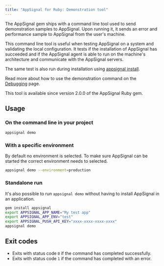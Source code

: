 ```yaml
---
title: "AppSignal for Ruby: Demonstration tool"
---
```


The AppSignal gem ships with a command line tool used to send demonstration
samples to AppSignal. Upon running it, it sends an error and performance sample
to AppSignal from the user's machine.

This command line tool is useful when testing AppSignal on a system and
validating the local configuration. It tests if the installation of
AppSignal has succeeded and if the AppSignal agent is able to run on the
machine's architecture and communicate with the AppSignal servers.

The same test is also run during installation using [appsignal
install](/ruby/command-line/install.html).

Read more about how to use the demonstration command on the
[Debugging][debugging] page.

This tool is available since version 2.0.0 of the AppSignal Ruby gem.

## Usage

### On the command line in your project

```bash
appsignal demo
```

### With a specific environment

By default no environment is selected. To make sure AppSignal can be started
the correct environment needs to selected.

```bash
appsignal demo --environment=production
```

### Standalone run

It's also possible to run `appsignal demo` without having to install AppSignal
in an application.

```bash
gem install appsignal
export APPSIGNAL_APP_NAME="My test app"
export APPSIGNAL_APP_ENV="test"
export APPSIGNAL_PUSH_API_KEY="xxxx-xxxx-xxxx-xxxx"
appsignal demo
```

## Exit codes

- Exits with status code `0` if the command has completed successfully.
- Exits with status code `1` if the command has completed with an error.

[debugging]: /support/debugging.html
